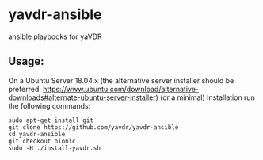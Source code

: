 # yavdr-ansible
ansible playbooks for yaVDR

## Usage:

On a Ubuntu Server 18.04.x (the alternative server installer should be preferred: https://www.ubuntu.com/download/alternative-downloads#alternate-ubuntu-server-installer) (or a minimal) Installation run the following commands:
```
sudo apt-get install git
git clone https://github.com/yavdr/yavdr-ansible
cd yavdr-ansible
git checkout bionic
sudo -H ./install-yavdr.sh
```
